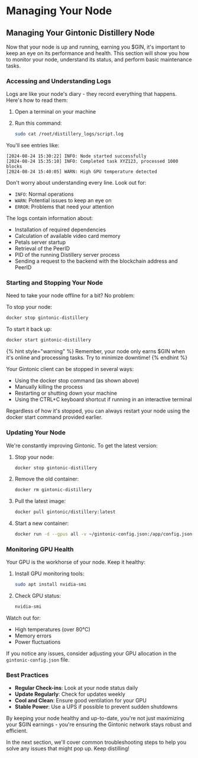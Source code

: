 # Managing Your Node

## Managing Your Gintonic Distillery Node

Now that your node is up and running, earning you $GIN, it's important to keep an eye on its performance and health. This section will show you how to monitor your node, understand its status, and perform basic maintenance tasks.

### Accessing and Understanding Logs



Logs are like your node's diary - they record everything that happens. Here's how to read them:

1. Open a terminal on your machine
2.  Run this command:

    ```bash
    sudo cat /root/distillery_logs/script.log
    ```

You'll see entries like:

```
[2024-08-24 15:30:22] INFO: Node started successfully
[2024-08-24 15:35:10] INFO: Completed task XYZ123, processed 1000 blocks
[2024-08-24 15:40:05] WARN: High GPU temperature detected
```

Don't worry about understanding every line. Look out for:

* `INFO`: Normal operations
* `WARN`: Potential issues to keep an eye on
* `ERROR`: Problems that need your attention

The logs contain information about:

* Installation of required dependencies
* Calculation of available video card memory
* Petals server startup
* Retrieval of the PeerID
* PID of the running Distillery server process
* Sending a request to the backend with the blockchain address and PeerID

### Starting and Stopping Your Node

Need to take your node offline for a bit? No problem:

To stop your node:

```bash
docker stop gintonic-distillery
```

To start it back up:

```bash
docker start gintonic-distillery
```

{% hint style="warning" %}
Remember, your node only earns $GIN when it's online and processing tasks. Try to minimize downtime!
{% endhint %}

Your Gintonic client can be stopped in several ways:

* Using the docker stop command (as shown above)
* Manually killing the process
* Restarting or shutting down your machine
* Using the CTRL+C keyboard shortcut if running in an interactive terminal

Regardless of how it's stopped, you can always restart your node using the docker start command provided earlier.

### Updating Your Node

We're constantly improving Gintonic. To get the latest version:

1.  Stop your node:

    ```bash
    docker stop gintonic-distillery
    ```
2.  Remove the old container:

    ```bash
    docker rm gintonic-distillery
    ```
3.  Pull the latest image:

    ```bash
    docker pull gintonic/distillery:latest
    ```
4.  Start a new container:

    ```bash
    docker run -d --gpus all -v ~/gintonic-config.json:/app/config.json --name gintonic-distillery gintonic/distillery:latest
    ```

### Monitoring GPU Health

Your GPU is the workhorse of your node. Keep it healthy:

1.  Install GPU monitoring tools:

    ```bash
    sudo apt install nvidia-smi
    ```
2.  Check GPU status:

    ```bash
    nvidia-smi
    ```

Watch out for:

* High temperatures (over 80°C)
* Memory errors
* Power fluctuations

If you notice any issues, consider adjusting your GPU allocation in the `gintonic-config.json` file.

### Best Practices

* **Regular Check-ins**: Look at your node status daily
* **Update Regularly**: Check for updates weekly
* **Cool and Clean**: Ensure good ventilation for your GPU
* **Stable Power**: Use a UPS if possible to prevent sudden shutdowns

By keeping your node healthy and up-to-date, you're not just maximizing your $GIN earnings - you're ensuring the Gintonic network stays robust and efficient.

In the next section, we'll cover common troubleshooting steps to help you solve any issues that might pop up. Keep distilling!
